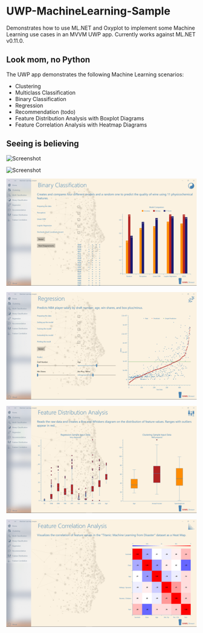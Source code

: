 # UWP-MachineLearning-Sample
Demonstrates how to use ML.NET and Oxyplot to implement some Machine Learning use cases in an MVVM UWP app. Currently works against ML.NET v0.11.0.

## Look mom, no Python
The UWP app demonstrates the following Machine Learning scenarios:
* Clustering
* Multiclass Classification
* Binary Classification
* Regression
* Recommendation (todo)
* Feature Distribution Analysis with Boxplot Diagrams
* Feature Correlation Analysis with Heatmap Diagrams

## Seeing is believing

![Screenshot](Assets/Clustering.png?raw=true)

![Screenshot](Assets/MulticlassClassification.png?raw=true)

![Screenshot](Assets/BinaryClassification.png?raw=true)

![Screenshot](Assets/Regression.png?raw=true)

![Screenshot](Assets/BoxPlot.png?raw=true)

![Screenshot](Assets/HeatMap.png?raw=true)
